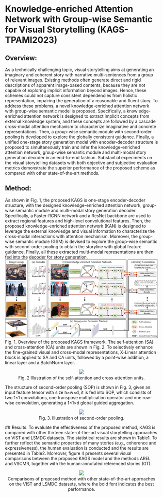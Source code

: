 # Knowledge-enriched Attention Network with Group-wise Semantic for Visual Storytelling (KAGS-TPAMI2023)
## Overview:
As a technically challenging topic, visual storytelling aims at generating an imaginary and coherent story with narrative multi-sentences from a group of relevant images. Existing methods often generate direct and rigid descriptions of apparent image-based contents, because they are not capable of exploring implicit information beyond images. Hence, these schemes could not capture consistent dependencies from holistic representation, impairing the generation of a reasonable and fluent story. To address these problems, a novel knowledge-enriched attention network with group-wise semantic model is proposed. Specifically, a knowledge-enriched attention network is designed to extract implicit concepts from external knowledge system, and these concepts are followed by a cascade cross-modal attention mechanism to characterize imaginative and concrete representations. Then, a group-wise semantic module with second-order pooling is developed to explore the globally consistent guidance. Finally, a unified one-stage story generation model with encoder-decoder structure is proposed to simultaneously train and infer the knowledge-enriched attention network, group-wise semantic module and multi-modal story generation decoder in an end-to-end fashion. Substantial experiments on the visual storytelling datasets with both objective and subjective evaluation metrics demonstrate the superior performance of the proposed scheme as compared with other state-of-the-art methods.
## Method:
As shown in Fig. 1, the proposed KAGS is one-stage encoder-decoder structure, with the designed knowledge-enriched attention network, group-wise semantic module and multi-modal story generation decoder. Specifically, a Faster-RCNN network and a ResNet backbone are used to extract regional features and high-level convolutional features. Then, the proposed knowledge-enriched attention network (KAN) is designed to leverage the external knowledge and visual information to characterize the cross-modal interactions with attention mechanism. Moreover, the group-wise semantic module (GSM) is devised to explore the group-wise semantic with second-order pooling to obtain the storyline with global feature guidance. Finally, all these extracted multi-modal representations are then fed into the decoder for story generation.
![pipeline](https://github.com/Tongji-MIC-Lab/KAGS/blob/main/maps/fig1.jpg)
Fig. 1. Overview of the proposed KAGS framework.
The self-attention (SA) and cross-attention (CA) units are shown in Fig. 2. To selectively enhance the fine-grained visual and cross-modal representations, X-Linear attention block is applied to SA and CA units, followed by a point-wise addition, a linear layer and a BatchNorm layer.
<p align="center">
<image src="maps/fig2.jpg" width="350">
<br/><font>Fig. 2 Illustration of the self-attention and cross-attention units.</font>
</p>
 
The structure of second-order pooling (SOP) is shown in Fig. 3, given an input feature tensor with size h×w×d, it is fed into SOP, which consists of two 1×1 convolutions, one transpose multiplication operator and one row-wise convolution, generating a 1×1×d global guided aggregation.
<p align="center">
<image src="maps/fig3.jpg" width="500">
<br/><font>Fig. 3. Illustration of second-order pooling.</font>
</p>
## Results:
To evaluate the effectiveness of the proposed method, KAGS is compared with other thirteen state-of-the-art visual storytelling approaches on VIST and LSMDC datasets. The statistical results are shown in Table1. To further reflect the semantic properties of many stories (e.g., coherence and expressiveness), the human evaluation is conducted and the results are presented in Table2. Moreover, figure 4 presents several visual comparisons between the proposed KAGS model and the methods AREL and VSCMR, together with the human-annotated referenced stories (GT).
 <p align="center">
<image src="maps/fig4.jpg" width="500">
<br/><font>Comparisons of proposed method with other state-of-the-art approaches on the VIST and LSMDC datasets, where the bold font indicates the best performance.</font>
</p>
 

